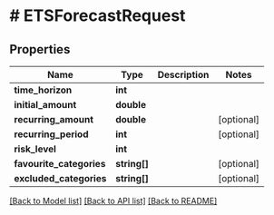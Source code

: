 # # ETSForecastRequest

## Properties

Name | Type | Description | Notes
------------ | ------------- | ------------- | -------------
**time_horizon** | **int** |  |
**initial_amount** | **double** |  |
**recurring_amount** | **double** |  | [optional]
**recurring_period** | **int** |  | [optional]
**risk_level** | **int** |  |
**favourite_categories** | **string[]** |  | [optional]
**excluded_categories** | **string[]** |  | [optional]

[[Back to Model list]](../../README.md#models) [[Back to API list]](../../README.md#endpoints) [[Back to README]](../../README.md)
